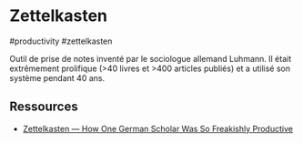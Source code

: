# Zettelkasten

#productivity #zettelkasten

Outil de prise de notes inventé par le sociologue allemand Luhmann. Il était extrêmement prolifique (>40 livres et >400 articles publiés) et a utilisé son système pendant 40 ans.

## Ressources

- [Zettelkasten — How One German Scholar Was So Freakishly Productive](https://writingcooperative.com/zettelkasten-how-one-german-scholar-was-so-freakishly-productive-997e4e0ca125)
